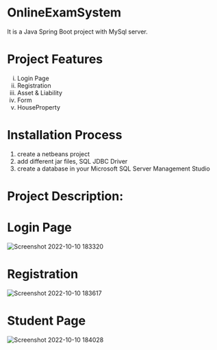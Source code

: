 # OnlineExamSystem
<hl>
<p>It is a Java Spring Boot  project with MySql server.</p>

# Project Features
<hl>
<ol type="i">
    <li>Login Page</li>
    <li>Registration</li>
    <li>Asset & Liability</li>
    <li>Form</li>
    <li>HouseProperty</li>
  </ol>

# Installation Process
<hl>
  <hl>
  <ol>
    <li>create a netbeans  project</li>
    <li>add  different jar files, SQL JDBC Driver</li>
    <li>create a database in your Microsoft SQL Server Management Studio </li>
</ol>
    
# Project Description:
 <hl>
   
# Login Page
![Screenshot 2022-10-10 183320](https://user-images.githubusercontent.com/56682452/194867436-2debc65e-00e7-4d7e-ba0d-7fe3edd6cf97.png)

# Registration
![Screenshot 2022-10-10 183617](https://user-images.githubusercontent.com/56682452/194867787-58d4e61b-2384-4757-9be0-966149931edb.png)
# Student Page
![Screenshot 2022-10-10 184028](https://user-images.githubusercontent.com/56682452/194868581-26ef3e79-b1ec-4966-805a-39e5667fdf02.png)
